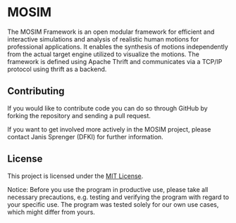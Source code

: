 # MOSIM 

The MOSIM Framework is an open modular framework for efficient and interactive simulations and analysis of realistic human motions for professional applications. It enables the synthesis of motions independently from the actual target engine utilized to visualize the motions. The framework is defined using Apache Thrift and communicates via a TCP/IP protocol using thrift as a backend. 

## Contributing

If you would like to contribute code you can do so through GitHub by forking the repository and sending a pull request.

If you want to get involved more actively in the MOSIM project, please contact Janis Sprenger (DFKI) for further information.

## License

This project is licensed under the [MIT License](./LICENSE). 

Notice: Before you use the program in productive use, please take all necessary precautions, e.g. testing and verifying the program with regard to your specific use. The program was tested solely for our own use cases, which might differ from yours.
